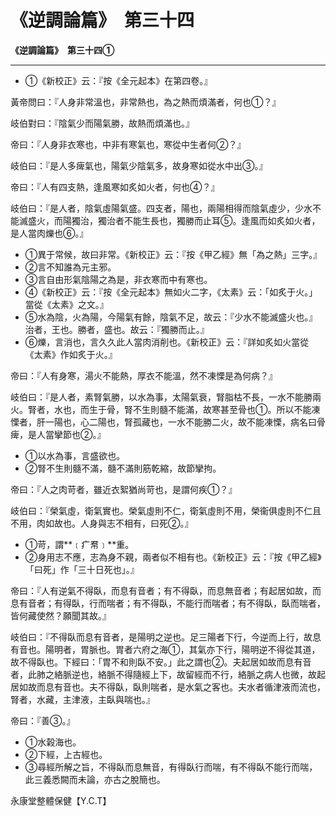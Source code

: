 # 《逆調論篇》　第三十四



**《逆調論篇》　第三十四①**


---
- ①《新校正》云：『按《全元起本》在第四卷。』


黃帝問曰：『人身非常溫也，非常熱也，為之熱而煩滿者，何也①？』


岐伯對曰：『陰氣少而陽氣勝，故熱而煩滿也。』


帝曰：『人身非衣寒也，中非有寒氣也，寒從中生者何②？』


岐伯曰：『是人多痺氣也，陽氣少陰氣多，故身寒如從水中出③。』


帝曰：『人有四支熱，逢風寒如炙如火者，何也④？』


岐伯曰：『是人者，陰氣虛陽氣盛。四支者，陽也，兩陽相得而陰氣虛少，少水不能滅盛火，而陽獨治，獨治者不能生長也，獨勝而止耳⑤。逢風而如炙如火者，是人當肉爍也⑥。』
- ①異于常候，故曰非常。《新校正》云：『按《甲乙經》無「為之熱」三字。』
- ②言不知誰為元主邪。
- ③言自由形氣陰陽之為是，非衣寒而中有寒也。
- ④《新校正》云：『按《全元起本》無如火二字，《太素》云：「如炙于火。」當從《太素》之文。』
- ⑤水為陰，火為陽，今陽氣有餘，陰氣不足，故云：『少水不能滅盛火也。』治者，王也。勝者，盛也。故云：『獨勝而止。』
- ⑥爍，言消也，言久久此人當肉消削也。《新校正》云：『詳如炙如火當從《太素》作如炙于火。』


帝曰：『人有身寒，湯火不能熱，厚衣不能溫，然不凍慄是為何病？』


岐伯曰：『是人者，素腎氣勝，以水為事，太陽氣衰，腎脂枯不長，一水不能勝兩火。腎者，水也，而生于骨，腎不生則髓不能滿，故寒甚至骨也①。所以不能凍慄者，肝一陽也，心二陽也，腎孤藏也，一水不能勝二火，故不能凍慄，病名曰骨痺，是人當攣節也②。』
- ①以水為事，言盛欲也。
- ②腎不生則髓不滿，髓不滿則筋乾縮，故節攣拘。


帝曰：『人之肉苛者，雖近衣絮猶尚苛也，是謂何疾①？』


岐伯曰：『榮氣虛，衛氣實也。榮氣虛則不仁，衛氣虛則不用，榮衞俱虛則不仁且不用，肉如故也。人身與志不相有，曰死②。』
- ①苛，謂**﹝疒帬﹞**重。
- ②身用志不應，志為身不親，兩者似不相有也。《新校正》云：『按《甲乙經》「曰死」作「三十日死也」。』


帝曰：『人有逆氣不得臥，而息有音者；有不得臥，而息無音者；有起居如故，而息有音者；有得臥，行而喘者；有不得臥，不能行而喘者；有不得臥，臥而喘者，皆何藏使然？願聞其故。』


岐伯曰：『不得臥而息有音者，是陽明之逆也。足三陽者下行，今逆而上行，故息有音也。陽明者，胃脈也。胃者六府之海①，其氣亦下行，陽明逆不得從其道，故不得臥也。下經曰：「胃不和則臥不安。」此之謂也②。夫起居如故而息有音者，此肺之絡脈逆也，絡脈不得隨經上下，故留經而不行，絡脈之病人也微，故起居如故而息有音也。夫不得臥，臥則喘者，是水氣之客也。夫水者循津液而流也，腎者，水藏，主津液，主臥與喘也。』


帝曰：『善③。』
- ①水榖海也。
- ②下經，上古經也。
- ③尋經所解之旨，不得臥而息無音，有得臥行而喘，有不得臥不能行而喘，此三義悉闕而未論，亦古之脫簡也。


永康堂整體保健【Y.C.T】


